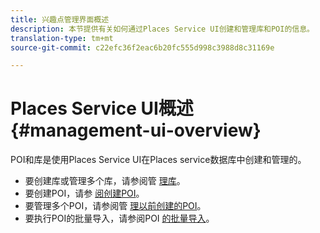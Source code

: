```yaml
---
title: 兴趣点管理界面概述
description: 本节提供有关如何通过Places Service UI创建和管理库和POI的信息。
translation-type: tm+mt
source-git-commit: c22efc36f2eac6b20fc555d998c3988d8c31169e

---
```



# Places Service UI概述 {#management-ui-overview}

POI和库是使用Places Service UI在Places service数据库中创建和管理的。

* 要创建库或管理多个库，请参阅管 [理库](/help/poi-mgmt-ui/manage-libraries-in-the-places-ui.md)。
* 要创建POI，请参 [阅创建POI](/help/poi-mgmt-ui/create-a-poi-ui.md)。
* 要管理多个POI，请参阅管 [理以前创建的POI](/help/poi-mgmt-ui/managing-pois-in-the-places-ui.md)。
* 要执行POI的批量导入，请参阅POI [的批量导入](/help/poi-mgmt-ui/bulk-upload-pois.md)。